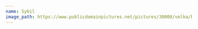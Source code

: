 ```yaml
---
name: Sybil
image_path: https://www.publicdomainpictures.net/pictures/30000/velka/black-background.jpg
---
```

